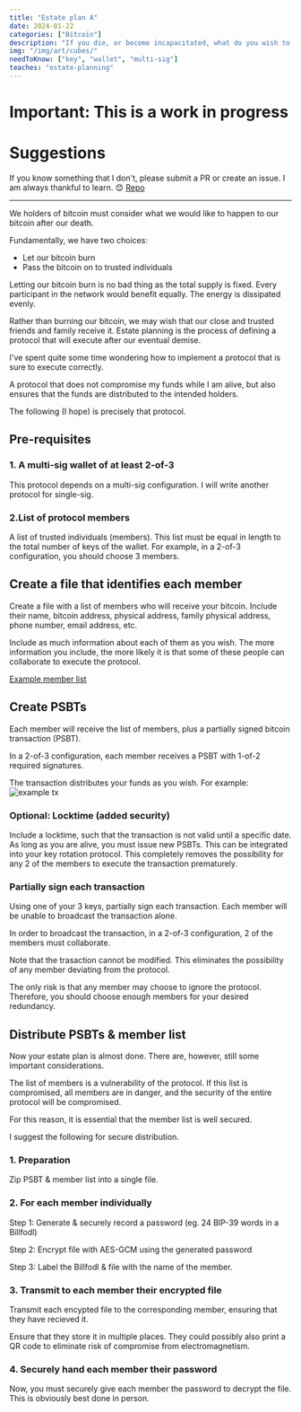 ```yaml
---
title: "Estate plan A"
date: 2024-01-22
categories: ["Bitcoin"]
description: "If you die, or become incapacitated, what do you wish to happen with your Bitcoin?"
img: "/img/art/cubes/"
needToKnow: ["key", "wallet", "multi-sig"]
teaches: "estate-planning"
---
```

# Important: This is a work in progress

# Suggestions
If you know something that I don't, please submit a PR or create an issue. I am always thankful to learn. 😊
[Repo](https://github.com/intob/joeyinnes)

---

We holders of bitcoin must consider what we would like to happen to our bitcoin after our death.

Fundamentally, we have two choices:
- Let our bitcoin burn
- Pass the bitcoin on to trusted individuals

Letting our bitcoin burn is no bad thing as the total supply is fixed. Every participant in the network would benefit equally. The energy is dissipated evenly.

Rather than burning our bitcoin, we may wish that our close and trusted friends and family receive it. Estate planning is the process of defining a protocol that will execute after our eventual demise.

I've spent quite some time wondering how to implement a protocol that is sure to execute correctly.

A protocol that does not compromise my funds while I am alive, but also ensures that the funds are distributed to the intended holders.

The following (I hope) is precisely that protocol.

## Pre-requisites
### 1. A multi-sig wallet of at least 2-of-3
This protocol depends on a multi-sig configuration. I will write another protocol for single-sig.

### 2.List of protocol members
A list of trusted individuals (members). This list must be equal in length to the total number of keys of the wallet. For example, in a 2-of-3 configuration, you should choose 3 members.

## Create a file that identifies each member
Create a file with a list of members who will receive your bitcoin.
Include their name, bitcoin address, physical address, family physical address, phone number, email address, etc.

Include as much information about each of them as you wish. The more information you include, the more likely it is that some of these people can collaborate to execute the protocol.

[Example member list](/estate-plan-a-example.yml)

## Create PSBTs
Each member will receive the list of members, plus a partially signed bitcoin transaction (PSBT).

In a 2-of-3 configuration, each member receives a PSBT with 1-of-2 required signatures.

The transaction distributes your funds as you wish. For example:
![example tx](/img/tech/psbt/original.png)

### Optional: Locktime (added security)
Include a locktime, such that the transaction is not valid until a specific date. As long as you are alive, you must issue new PSBTs. This can be integrated into your key rotation protocol. This completely removes the possibility for any 2 of the members to execute the transaction prematurely.

### Partially sign each transaction
Using one of your 3 keys, partially sign each transaction. Each member will be unable to broadcast the transaction alone.

In order to broadcast the transaction, in a 2-of-3 configuration, 2 of the members must collaborate.

Note that the trasaction cannot be modified. This eliminates the possibility of any member deviating from the protocol.

The only risk is that any member may choose to ignore the protocol. Therefore, you should choose enough members for your desired redundancy.

## Distribute PSBTs & member list
Now your estate plan is almost done. There are, however, still some important considerations.

The list of members is a vulnerability of the protocol. If this list is compromised, all members are in danger, and the security of the entire protocol will be compromised.

For this reason, it is essential that the member list is well secured.

I suggest the following for secure distribution.

### 1. Preparation
Zip PSBT & member list into a single file.

### 2. For each member individually
Step 1: Generate & securely record a password (eg. 24 BIP-39 words in a Billfodl)

Step 2: Encrypt file with AES-GCM using the generated password

Step 3: Label the Billfodl & file with the name of the member.

### 3. Transmit to each member their encrypted file
Transmit each encypted file to the corresponding member, ensuring that they have recieved it.

Ensure that they store it in multiple places. They could possibly also print a QR code to eliminate risk of compromise from electromagnetism.

### 4. Securely hand each member their password
Now, you must securely give each member the password to decrypt the file. This is obviously best done in person.
